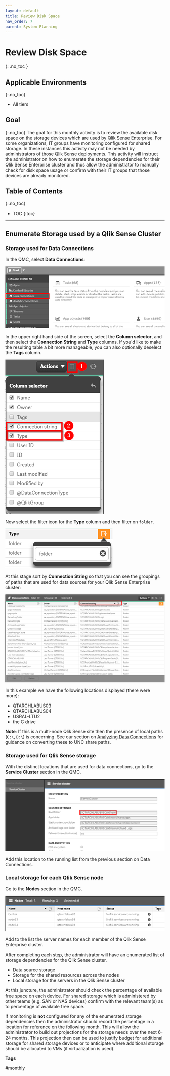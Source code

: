 ```yaml
---
layout: default
title: Review Disk Space
nav_order: 7
parent: System Planning
---
```


# Review Disk Space
{: .no_toc }

## Applicable Environments
{:.no_toc}
- All tiers

## Goal
{:.no_toc}
The goal for this monthly activity is to review the available disk space on the storage devices which are used by Qlik Sense Enterprise. For some organizations, IT groups have monitoring configured for shared storage. In these instances this activity may not be needed by administrators of those Qlik Sense deployments. This activity will instruct the administrator on how to enumerate the storage dependencies for their Qlik Sense Enterprise cluster and thus allow the administrator to manually check for disk space usage or confirm with their IT groups that those devices are already monitored.

## Table of Contents
{:.no_toc}

* TOC
{:toc}
-------------------------

## Enumerate Storage used by a Qlik Sense Cluster <i class="fas fa-dolly-flatbed fa-xs" title="Shipped | Native Capability"></i>

### Storage used for Data Connections

In the QMC, select **Data Connections**:

[![storage-1.png](images/storage-1.png)](https://raw.githubusercontent.com/qs-admin-guide/qs-admin-guide/master/docs/system_planning/images/storage-1.png)

In the upper right hand side of the screen, select the **Column selector**, and then select the **Connection String** and **Type** columns. If you'd like to make the resulting table a bit more manageable, you can also optionally deselect the **Tags** column.

[![storage-2.png](images/storage-2.png)](https://raw.githubusercontent.com/qs-admin-guide/qs-admin-guide/master/docs/system_planning/images/storage-2.png)

Now select the filter icon for the **Type** column and then filter on `folder`.

[![storage-3.png](images/storage-3.png)](https://raw.githubusercontent.com/qs-admin-guide/qs-admin-guide/master/docs/system_planning/images/storage-3.png)

At this stage sort by **Connection String** so that you can see the groupings of paths that are used for data sources for your Qlik Sense Enterprise cluster:

[![storage-4.png](images/storage-4.png)](https://raw.githubusercontent.com/qs-admin-guide/qs-admin-guide/master/docs/system_planning/images/storage-4.png)

In this example we have the following locations displayed (there were more):

- QTARCHLABUS03
- QTARCHLABUS04
- USRAL-LTU2
- the C drive

**Note**: If this is a multi-node Qlik Sense site then the presence of local paths (`C:\`, `D:\`) is concerning. See our section on [Analyzing Data Connections](..\asset_management\data_connections\analyze_data_connections.html) for guidance on converting these to UNC share paths.

### Storage used for Qlik Sense storage

With the distinct locations that are used for data connections, go to the **Service Cluster** section in the QMC.

[![storage-5.png](images/storage-5.png)](https://raw.githubusercontent.com/qs-admin-guide/qs-admin-guide/master/docs/system_planning/images/storage-5.png)

Add this location to the running list from the previous section on Data Connections.

### Local storage for each Qlik Sense node

Go to the **Nodes** section in the QMC.

[![storage-6.png](images/storage-6.png)](https://raw.githubusercontent.com/qs-admin-guide/qs-admin-guide/master/docs/system_planning/images/storage-6.png)

Add to the list the server names for each member of the Qlik Sense Enterprise cluster.

After completing each step, the administrator will have an enumerated list of storage dependencies for the Qlik Sense cluster.

- Data source storage
- Storage for the shared resources across the nodes
- Local storage for the servers in the Qlik Sense cluster

At this juncture, the administrator should check the percentage of available free space on each device. For shared storage which is administered by other teams (e.g. SAN or NAS devices) confirm with the relevant team(s) as to percentage of available free space.

If monitoring is **not** configured for any of the enumerated storage dependencies then the administrator should record the percentage in a location for reference on the following month. This will allow the administrator to build out projections for the storage needs over the next 6-24 months. This projection then can be used to justify budget for additional storage for shared storage devices or to anticipate where additional storage should be allocated to VMs (if virtualization is used).

**Tags**

#monthly
